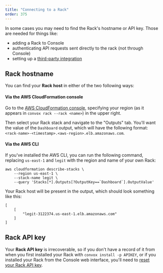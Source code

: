 ```yaml
---
title: "Connecting to a Rack"
order: 375
---
```


In some cases you may need to find the Rack's hostname or API key. Those are needed for things like:

* adding a Rack to Console
* authenticating API requests sent directly to the rack (not through Console)
* setting up a [third-party integration](/docs/integrations-overview)

## Rack hostname


You can find your **Rack host** in either of the two following ways:


#### Via the AWS CloudFormation console

Go to the [AWS CloudFormation console](https://console.aws.amazon.com/cloudformation), specifying your region (as it appears in `convox rack --rack <name>`) in the upper right.

Then select your Rack stack and navigate to the "Outputs" tab. You'll want the value of the `Dashboard` output, which will have the following format: `<rack-name>-<timestamp>.<aws-region>.elb.amazonaws.com`.

#### Via the AWS CLI

If you've installed the AWS CLI, you can run the following command, replacing `us-east-1` and `legit` with the region and name of your own Rack:

```
aws cloudformation describe-stacks \
    --region us-east-1 \
    --stack-name legit \
    --query 'Stacks[*].Outputs[?OutputKey==`Dashboard`].OutputValue'
```

Your Rack host will be present in the output, which should look something like this:

```
[
    [
        "legit-3122374.us-east-1.elb.amazonaws.com"
    ]
]
```

## Rack API key

Your **Rack API key** is irrecoverable, so if you don't have a record of it from when you first installed your Rack with `convox install -p APIKEY`, or if you installed your Rack from the Console web interface, you'll need to [reset your Rack API key](/docs/api-keyroll#roll-rack-api-key-ne-password).
